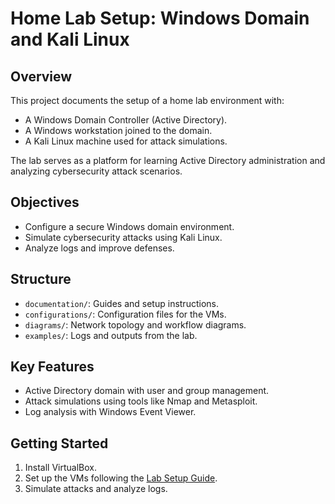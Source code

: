 # Home Lab Setup: Windows Domain and Kali Linux

## Overview
This project documents the setup of a home lab environment with:
- A Windows Domain Controller (Active Directory).
- A Windows workstation joined to the domain.
- A Kali Linux machine used for attack simulations.

The lab serves as a platform for learning Active Directory administration and analyzing cybersecurity attack scenarios.

## Objectives
- Configure a secure Windows domain environment.
- Simulate cybersecurity attacks using Kali Linux.
- Analyze logs and improve defenses.

## Structure
- `documentation/`: Guides and setup instructions.
- `configurations/`: Configuration files for the VMs.
- `diagrams/`: Network topology and workflow diagrams.
- `examples/`: Logs and outputs from the lab.

## Key Features
- Active Directory domain with user and group management.
- Attack simulations using tools like Nmap and Metasploit.
- Log analysis with Windows Event Viewer.

## Getting Started
1. Install VirtualBox.
2. Set up the VMs following the [Lab Setup Guide](documentation/lab-setup-guide.md).
3. Simulate attacks and analyze logs.